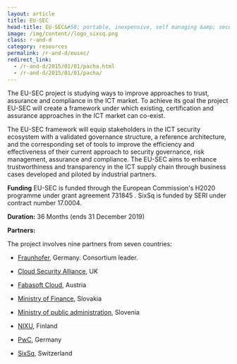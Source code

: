 ```yaml
---
layout: article
title: EU-SEC
head-title: EU-SEC&#58; portable, inexpensive, self managing &amp; secure cloud
image: /img/content//logo_sixsq.png
class: r-and-d
category: resources
permalink: /r-and-d/eusec/
redirect_link:
  - /r-and-d/2015/01/01/pacha.html
  - /r-and-d/2015/01/01/pacha/
---
```


The EU-SEC project is studying ways to improve approaches to trust, assurance and compliance in the ICT market. To achieve its goal the project EU-SEC will create a framework under which existing, certification and assurance approaches in the ICT market can co-exist.

The EU-SEC framework will equip stakeholders in the ICT security ecosystem with a validated governance structure, a reference architecture, and the corresponding set of tools to improve the efficiency and effectiveness of their current approach to security governance, risk management, assurance and compliance. The EU-SEC aims to enhance trustworthiness and transparency in the ICT supply chain through business cases developed and piloted by industrial partners. 

**Funding** EU-SEC is funded through the European Commission's H2020
  programme under grant agreement 731845 . SixSq is funded by SERI under contract number 17.0004.

**Duration:** 36 Months (ends 31 December 2019) 

**Partners:** 

The project involves nine partners from seven countries:

- [Fraunhofer](https://www.fraunhofer.de), Germany. Consortium leader.

- [Cloud Security Alliance](https://cloudsecurityalliance.org), UK

- [Fabasoft Cloud](https://www.fabasoft.com/en/), Austria 

- [Ministry of Finance](http://www.finance.gov.sk/en/), Slovakia

- [Ministry of public administration](http://www.mju.gov.si/en/), Slovenia

- [NIXU](https://www.nixu.com), Finland 

- [PwC](hhttp://www.pwc.de/en/), Germany

- [SixSq](http://sixsq.com), Switzerland 







